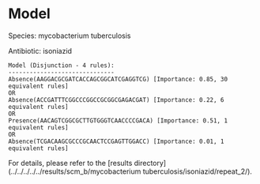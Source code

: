 
# Model

Species: mycobacterium tuberculosis

Antibiotic: isoniazid

```
Model (Disjunction - 4 rules):
------------------------------
Absence(AAGGACGCGATCACCAGCGGCATCGAGGTCG) [Importance: 0.85, 30 equivalent rules]
OR
Absence(ACCGATTTCGGCCCGGCCGCGGCGAGACGAT) [Importance: 0.22, 6 equivalent rules]
OR
Presence(AACAGTCGGCGCTTGTGGGTCAACCCCGACA) [Importance: 0.51, 1 equivalent rules]
OR
Absence(TCGACAAGCGCCCGCAACTCCGAGTTGGACC) [Importance: 0.01, 1 equivalent rules]

```

For details, please refer to the [results directory](../../../../../results/scm_b/mycobacterium tuberculosis/isoniazid/repeat_2/).

